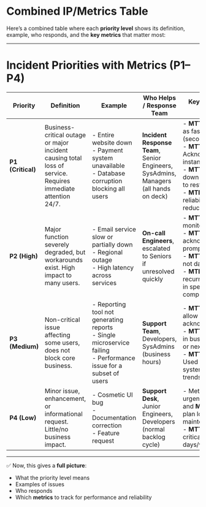 # Combined IP/Metrics Table

Here’s a combined table where each **priority level** shows its definition, example, who responds, and the **key metrics** that matter most:

---

# Incident Priorities with Metrics (P1–P4)

| Priority          | Definition                                                                                                   | Example                                                                                                               | Who Helps / Response Team                                                             | Key Metrics to Track                                                                                                                                                                                          |
| ----------------- | ------------------------------------------------------------------------------------------------------------ | --------------------------------------------------------------------------------------------------------------------- | ------------------------------------------------------------------------------------- | ------------------------------------------------------------------------------------------------------------------------------------------------------------------------------------------------------------- |
| **P1 (Critical)** | Business-critical outage or major incident causing total loss of service. Requires immediate attention 24/7. | - Entire website down<br>- Payment system unavailable<br>- Database corruption blocking all users                     | **Incident Response Team**, Senior Engineers, SysAdmins, Managers (all hands on deck) | - **MTTD**: Detect as fast as possible (seconds/minutes)<br>- **MTTA**: Acknowledge instantly<br>- **MTTR**: Drive down to minimum to restore service<br>- **MTBF**: Improve reliability to reduce recurrence |
| **P2 (High)**     | Major function severely degraded, but workarounds exist. High impact to many users.                          | - Email service slow or partially down<br>- Regional outage<br>- High latency across services                         | **On-call Engineers**, escalated to Seniors if unresolved quickly                     | - **MTTD**: Rapid monitoring alerts<br>- **MTTA**: On-call acknowledges promptly<br>- **MTTR**: Hours, not days<br>- **MTBF**: Track recurring failures in specific components                                |
| **P3 (Medium)**   | Non-critical issue affecting some users, does not block core business.                                       | - Reporting tool not generating reports<br>- Single microservice failing<br>- Performance issue for a subset of users | **Support Team**, Developers, SysAdmins (business hours)                              | - **MTTA**: May allow longer acknowledgment<br>- **MTTR**: Resolved in business hours or next sprint<br>- **MTTF/MTBF**: Used to assess system reliability trends                                             |
| **P4 (Low)**      | Minor issue, enhancement, or informational request. Little/no business impact.                               | - Cosmetic UI bug<br>- Documentation correction<br>- Feature request                                                  | **Support Desk**, Junior Engineers, Developers (normal backlog cycle)                 | - Metrics less urgent, but **MTBF** and **MTTF** help plan long-term maintenance<br>- **MTTR** less critical, may be days/weeks                                                                               |

---

✅ Now, this gives a **full picture**:

* What the priority level means
* Examples of issues
* Who responds
* Which **metrics** to track for performance and reliability
